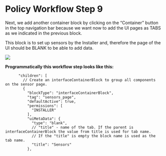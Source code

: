 # Policy Workflow Step 9



Next, we add another container block by clicking on the “Container” button in the top navigation bar because we want now to add the UI pages as TABS as we indicated in the previous block.

This block is to set up sensors by the Installer and, therefore the page of the UI should be BLANK to be able to add data.

![](https://i.imgur.com/gA9WNWl.png)

**Programmatically this workflow step looks like this:**

```
      "children": [
        // Create an interfaceContainerBlock to group all components on the sensor page.
        {
          "blockType": "interfaceContainerBlock",
          "tag": "sensors_page",
          "defaultActive": true,
          "permissions": [
            "INSTALLER"
          ],
          "uiMetaData": {
            "type": "blank",
            // "title" - name of the tab. If the parent is interfaceContainerBlock the value from title is used for tab name.
            // If the "title" is empty the block name is used as the tab name.
            "title": "Sensors"
          },
```
